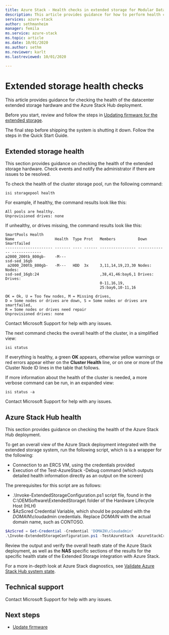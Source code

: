 ```yaml
---
title: Azure Stack - Health checks in extended storage for Modular Data Center blob storage
description: This article provides guidance for how to perform health checks in the extended storage for the Modular Data Center blob storage.
services: azure-stack
author: sethmanheim
manager: femila
ms.service: azure-stack
ms.topic: article
ms.date: 10/01/2020
ms.author: sethm
ms.reviewer: karlt
ms.lastreviewed: 10/01/2020 

---
```

# Extended storage health checks

This article provides guidance for checking the health of the datacenter extended storage hardware and the Azure Stack Hub deployment.

Before you start, review and follow the steps in [Updating firmware for the extended storage]().

The final step before shipping the system is shutting it down. Follow the steps in the Quick Start Guide.

## Extended storage health

This section provides guidance on checking the health of the extended storage hardware.
Check events and notify the administrator if there are issues to be resolved. 


To check the health of the cluster storage pool, run the following command:
```console
isi storagepool health
```

For example, if healthy, the command results look like this:
```console
All pools are healthy.
Unprovisioned drives: none
```

If unhealthy, or drives missing, the command results look like this:

```console
SmartPools Health
Name                  Health  Type Prot   Members          Down          Smartfailed
--------------------- ------- ---- ------ ---------------- ------------- -------------
a2000_200tb_800gb-    -M---
ssd-sed_16gb
 a2000_200tb_800gb-   -M---   HDD  3x     3,11,14,19,23,30 Nodes:        Nodes:
ssd-sed_16gb:24                           ,38,41,46:bay6,1 Drives:       Drives:
                                          0-11,16,19,
                                          25:bay6,10-11,16

OK = Ok, U = Too few nodes, M = Missing drives,
D = Some nodes or drives are down, S = Some nodes or drives are smartfailed,
R = Some nodes or drives need repair
Unprovisioned drives: none
```

Contact Microsoft Support for help with any issues.

The next command checks the overall health of the cluster, in a simplified view:
```console
isi status
```

If everything is healthy, a green **OK** appears, otherwise yellow warnings or red errors appear either on the **Cluster Health** line, or on one or more of the Cluster Node ID lines in the table that follows.

If more information about the health of the cluster is needed, a more verbose command can be run, in an expanded view:
```console
isi status -a
```

Contact Microsoft Support for help with any issues.

## Azure Stack Hub health

This section provides guidance on checking the health of the Azure Stack Hub deployment.

To get an overall view of the Azure Stack deployment integrated with the extended storage system, run the following script, which is is a wrapper for the following:
- Connection to an ERCS VM, using the credentials provided
- Execution of the Test-AzureStack -Debug command (which outputs detailed health information directly as an output on the screen)

The prerequisites for this script are as follows:
- .\Invoke-ExtendedStorageConfiguration.ps1 script file, found in the C:\OEMSoftware\ExtendedStorage\ folder of the Hardware Lifecycle Host (HLH)
- $AzScred Credential Variable, which should be populated with the *DOMAIN*\cloudadmin credentials. Replace *DOMAIN* with the actual domain name, such as CONTOSO.


```powershell
$AzScred = Get-Credential -Credential 'DOMAIN\cloudadmin'
.\Invoke-ExtendedStorageConfiguration.ps1 -TestAzureStack -AzureStackCred $AzScred
```

Review the output and verify the overall heath state of the Azure Stack deployment, as well as the **NAS** specific sections of the results for the specific health state of the Extended Storage integration with Azure Stack.

For a more in-depth look at Azure Stack diagnostics, see [Validate Azure Stack Hub system state](../operator/azure-stack-diagnostic-test.md).

## Technical support

Contact Microsoft Support for help with any issues.

## Next steps

- [Update firmware]()